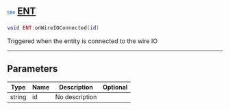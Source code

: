 ## ![server](.gitbook/assets/server.png) [ENT](home/ENT)



```lua
void ENT:onWireIOConnected(id)
```

Triggered when the entity is connected to the wire IO

------
## Parameters

| Type   | Name | Description | Optional |
| ------ | ---- | ----------- | -------: |
| string | id | No description |  |


